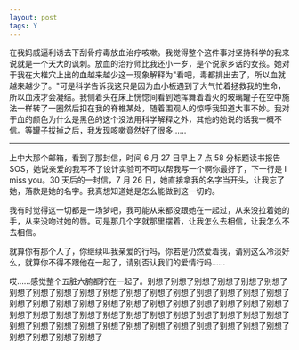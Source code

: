 ```yaml
---
layout: post
tags: Y
---
```


在我妈威逼利诱去下刮骨疗毒放血治疗咳嗽。我觉得整个这件事对坚持科学的我来说就是一个天大的讽刺。放血的治疗师比我还小一岁，是个说家乡话的女孩。她对于我在大椎穴上出的血越来越少这一现象解释为"看吧，毒都排出去了，所以血就越来越少了。"可是科学告诉我这只是因为血小板遇到了大气忙着拯救我的生命，所以血液才会凝结。我侧着头在床上恍惚间看到她挥舞着着火的玻璃罐子在空中施法一样转了一圈然后扣在我的脊椎某处，随着围观人的惊呼我知道大事不妙。我对于血的颜色为什么是黑色的这个没法用科学解释之外，其他的她说的话我一概不信。等罐子拔掉之后，我发现咳嗽竟然好了很多……

---

上中大那个邮箱，看到了那封信，时间 6 月 27 日早上 7 点 58 分标题读书报告 SOS，她说亲爱的我写不了设计实验可不可以帮我写一个啊你最好了，下一行是 I miss you。30 天后的一封信，7 月 26 日，她直接拿我的名字当开头，让我忘了她，落款是她的名字。我真想知道她是怎么能做到这一切的。

我有时觉得这一切都是一场梦吧，我可能从来都没跟她在一起过，从来没拉着她的手，从来没吻过她的唇。可是那几个字就那里摆着，让我怎么去相信，让我怎么不去相信。

就算你有那个人了，你继续叫我亲爱的行吗，你若是仍然爱着我，请别这么冷淡好么，就算你不得不跟他在一起了，请别否认我们的爱情行吗……

哎……感觉整个五脏六腑都拧在一起了。别想了别想了别想了别想了别想了别想了别想了别想了别想了别想了别想了别想了别想了别想了别想了别想了别想了别想了别想了别想了别想了别想了别想了别想了别想了别想了别想了别想了别想了别想了别想了别想了别想了别想了别想了别想了别想了别想了别想了别想了别想了别想了别想了别想了别想了别想了别想了别想了别想了别想了别想了别想了别想了别想了别想了别想了别想了别想了

